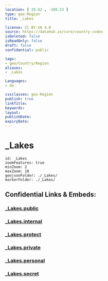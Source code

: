 ```yaml
---
location: [ 26.62 , -108.53 ] 
type: geo-Region
title: _Lakes

license: CC BY-SA 4.0
source: https://datahub.io/core/country-codes
isDeleted: false
isReadOnly: false
draft: false
confidential: public

tags:
- geo/Country/Region
aliases:
- _Lakes

Languages:
- de

cssclasses: geo-Region
publish: true
linkTitle: 
keywords: 
layout: 
publishDate: 
expiryDate: 
---
```


# _Lakes

```leaflet
id: _Lakes
zoomFeatures: true 
minZoom: 2 
maxZoom: 18
geojsonFolder: ./_Lakes/
markerFolder: ./_Lakes/
```


## Confidential Links & Embeds: 

### [_Lakes.public](/_public/\Earth\Continent\America~Central\Mexico\States~Mexico\Sinaloa_Lakes.public.md) 

### [_Lakes.internal](/_internal/\Earth\Continent\America~Central\Mexico\States~Mexico\Sinaloa_Lakes.internal.md) 

### [_Lakes.protect](/_protect/\Earth\Continent\America~Central\Mexico\States~Mexico\Sinaloa_Lakes.protect.md) 

### [_Lakes.private](/_private/\Earth\Continent\America~Central\Mexico\States~Mexico\Sinaloa_Lakes.private.md) 

### [_Lakes.personal](/_personal/\Earth\Continent\America~Central\Mexico\States~Mexico\Sinaloa_Lakes.personal.md) 

### [_Lakes.secret](/_secret/\Earth\Continent\America~Central\Mexico\States~Mexico\Sinaloa_Lakes.secret.md)

